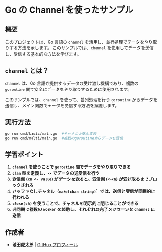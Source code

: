 # Go の Channel を使ったサンプル

## 概要

このプロジェクトは、Go 言語の `channel` を活用し、並行処理でデータをやり取りする方法を示します。
このサンプルでは、`channel` を使用してデータを送信し、受信する基本的な方法を学びます。

## `channel` とは？

`channel` は、Go 言語が提供するデータの受け渡し機構であり、複数の `goroutine` 間で安全にデータをやり取りするために使用されます。

このサンプルでは、`channel` を使って、並列処理を行う `goroutine` からデータを送信し、メイン関数でデータを受信する方法を解説します。

## **実行方法**

```sh
go run cmd/basic/main.go  #チャネルの基本実装
go run cmd/multi/main.go  #複数のgoroutineからデータを受信
```

## **学習ポイント**

1. **`channel` を使うことで `goroutine` 間でデータをやり取りできる**
2. **`chan` 型を定義し、`<-` でデータの送受信を行う**
3. **送信側 (`ch <- value`) がデータを送ると、受信側 (`<-ch`) が受け取るまでブロックされる**
4. **バッファなしチャネル（`make(chan string)`）では、送信と受信が同期的に行われる**
5. **`close(ch)` を使うことで、チャネルを明示的に閉じることができる**
6. **非同期で複数の `worker` を起動し、それぞれの完了メッセージを `channel` に送信**

## 作成者

- **池田虎太郎** | [GitHub プロフィール](https://github.com/kotaroikeda-apl-dev)
